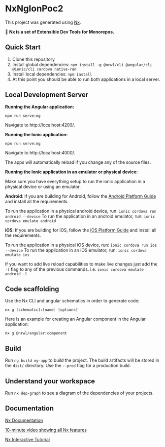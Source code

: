 # NxNgIonPoc2

This project was generated using [Nx](https://nx.dev).

🔎  **Nx is a set of Extensible Dev Tools for Monorepos.**

## Quick Start

1. Clone this repository
2. Install global dependencies: `npm install -g @nrwl/cli @angular/cli @ionic/cli cordova native-run`
3. Install local dependencies: `npm install`
4. At this point you should be able to run both applications in a local server.

## Local Development Server

**Running the Angular application:**

```npm run serve:ng```

Navigate to http://localhost:4200/.

**Running the Ionic application:**

```npm run serve:ng```

Navigate to http://localhost:4000/.

The apps will automatically reload if you change any of the source files.

**Running the Ionic application in an emulator or physical device:**

Make sure you have everything setup to run the ionic application in a physical device or using an emulator.

**Android**: If you are building for Android, follow the [Android Platform Guide](https://cordova.apache.org/docs/en/latest/guide/platforms/android/index.html) and install all the requirements.

To run the application in a physical android device, run: `ionic cordova run android --device`
To run the application in an android emulator, run: `ionic cordova emulate android`

**iOS**: If you are building for iOS, follow the [iOS Platform Guide](https://cordova.apache.org/docs/en/latest/guide/platforms/ios/index.html) and install all the requirements.

To run the application in a physical iOS device, run: `ionic cordova run ios --device`
To run the application in an iOS emulator, run: `ionic cordova emulate ios`

If you want to add live reload capabilities to make live changes just add the `-l` flag to any of the previous commands.
i.e. `ionic cordova emulate android -l`

## Code scaffolding

Use the Nx CLI and angular schematics in order to generate code:

`nx g [schematic]:[name] [options]`

Here is an example for creating an Angular component in the Angular application:

`nx g @nrwl/angular:component `

## Build

Run `ng build my-app` to build the project. The build artifacts will be stored in the `dist/` directory. Use the `--prod` flag for a production build.

## Understand your workspace

Run `nx dep-graph` to see a diagram of the dependencies of your projects.

## Documentation

[Nx Documentation](https://nx.dev/angular)

[10-minute video showing all Nx features](https://nx.dev/angular/getting-started/what-is-nx)

[Nx Interactive Tutorial](https://nx.dev/angular/tutorial/01-create-application)
